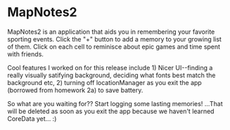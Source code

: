 MapNotes2
=========

MapNotes2 is an application that aids you in remembering your favorite sporting events.  Click the "+" button to add a memory to your growing list of them.  Click on each cell to reminisce about epic games and time spent with friends.

Cool features I worked on for this release include 1) Nicer UI--finding a really visually satifying background, deciding what fonts best match the background etc, 2) turning off locationManager as you exit the app (borrowed from homework 2a) to save battery.

So what are you waiting for?? Start logging some lasting memories! ...That will be deleted as soon as you exit the app because we haven't learned CoreData yet... :)







